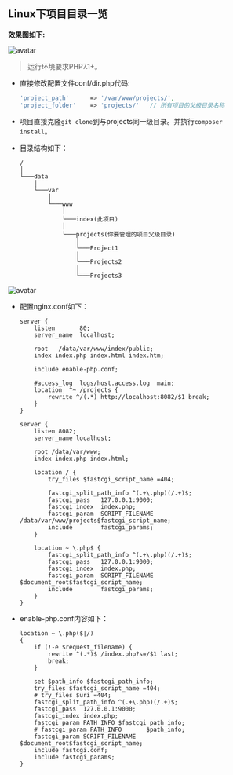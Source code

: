 ## Linux下项目目录一览

**效果图如下:**

![avatar](http://q7v4u7f98.bkt.clouddn.com/ProjectsView/images/view.gif?e=1585333621&token=dFBLp0OyocKL_GCDqednYgngoNCSBGo0ubPJzPME:zL3cVsNSikjzLovWK7uINuyMKoU=)

> 运行环境要求PHP7.1+。

+ 直接修改配置文件conf/dir.php代码:
    ```php
    'project_path'      => '/var/www/projects/',
    'project_folder'    => 'projects/'   // 所有项目的父级目录名称
    ```

+ 项目直接克隆`git clone`到与projects同一级目录。并执行`composer install`。

+ 目录结构如下：
    ```
    /
    │
    └───data
        │
        └───var
            │   
            └───www
                │   
                └───index(此项目)
                │   
                └───projects(你要管理的项目父级目录)
                    │   
                    └───Project1
                    │   
                    └───Projects2
                    │   
                    └───Projects3
    ```
![avatar](http://q7v4u7f98.bkt.clouddn.com/ProjectsView/images/folder.png)

+ 配置nginx.conf如下：

    ```
    server {
        listen       80;
        server_name  localhost;

        root   /data/var/www/index/public;
        index index.php index.html index.htm;

        include enable-php.conf;

        #access_log  logs/host.access.log  main;
        location  ^~ /projects {
            rewrite ^/(.*) http://localhost:8082/$1 break;
        }
    }

    server {
        listen 8082;
        server_name localhost;

        root /data/var/www;
        index index.php index.html;

        location / {
            try_files $fastcgi_script_name =404;

            fastcgi_split_path_info ^(.+\.php)(/.+)$;
            fastcgi_pass   127.0.0.1:9000;
            fastcgi_index  index.php;
            fastcgi_param  SCRIPT_FILENAME  /data/var/www/projects$fastcgi_script_name;
            include        fastcgi_params;
        }

        location ~ \.php$ {
            fastcgi_split_path_info ^(.+\.php)(/.+)$;
            fastcgi_pass   127.0.0.1:9000;
            fastcgi_index  index.php;
            fastcgi_param  SCRIPT_FILENAME  $document_root$fastcgi_script_name;
            include        fastcgi_params;
        }
    }
    ```
+ enable-php.conf内容如下：

    ```
    location ~ \.php($|/)
    {   
        if (!-e $request_filename) {
            rewrite ^(.*)$ /index.php?s=/$1 last;
            break;
        }

        set $path_info $fastcgi_path_info;
        try_files $fastcgi_script_name =404;
        # try_files $uri =404;
        fastcgi_split_path_info ^(.+\.php)(/.+)$;
        fastcgi_pass  127.0.0.1:9000;
        fastcgi_index index.php;
        fastcgi_param PATH_INFO $fastcgi_path_info;
        # fastcgi_param PATH_INFO       $path_info;
        fastcgi_param SCRIPT_FILENAME $document_root$fastcgi_script_name;
        include fastcgi.conf;
        include fastcgi_params;
    }
    ```


